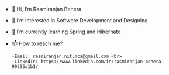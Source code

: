 - 👋 Hi, I’m Rasmiranjan Behera
- 👀 I’m interested in Softwere Development and Designing
- 🌱 I’m currently learning Spring and Hibernate
- 📫 How to reach me?

      -Email: rasmiranjan.nit.mca@gmail.com <br>
      -LinkedIn: https://www.linkedin.com/in/rasmiranjan-behera-99595a1b1/
